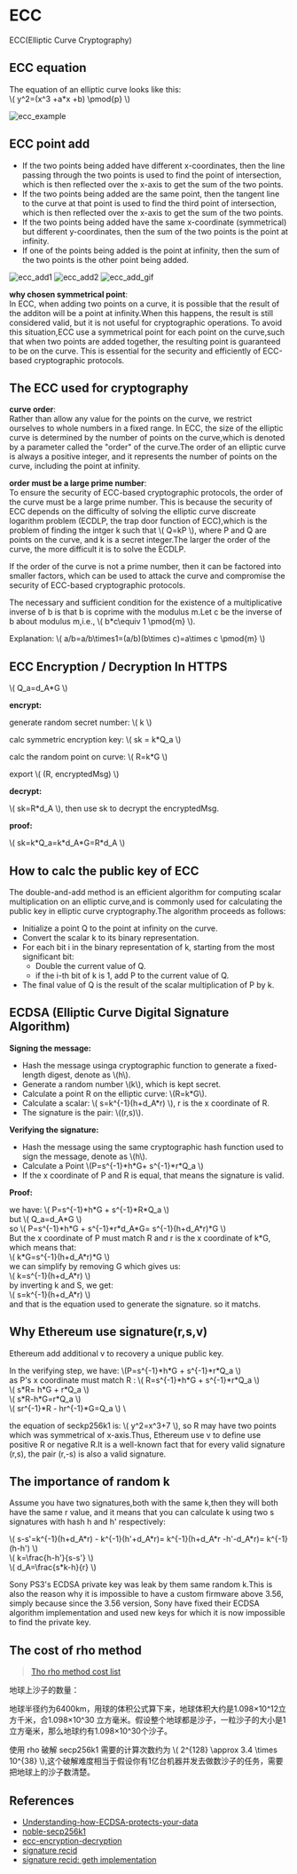 # ECC

ECC(Elliptic Curve Cryptography)

## ECC equation

The equation of an elliptic curve looks like this: \
\\(
  y^2=(x^3 +a*x +b) \pmod{p}
\\)

![ecc_example](../assets//ecc_example.png)

## ECC point add

* If the two points being added have different x-coordinates, then the line passing through the two points is used to find the point of intersection, which is then reflected over the x-axis to get the sum of the two points.
* If the two points being added are the same point, then the tangent line to the curve at that point is used to find the third point of intersection, which is then reflected over the x-axis to get the sum of the two points.
* If the two points being added have the same x-coordinate (symmetrical) but different y-coordinates, then the sum of the two points is the point at infinity.
* If one of the points being added is the point at infinity, then the sum of the two points is the other point being added.

![ecc_add1](../assets/ecc_add1.png)
![ecc_add2](../assets/ecc_add2.png)
![ecc_add_gif](../assets/ecc_add.gif)

**why chosen symmetrical point**: \
In ECC, when adding two points on a curve, it is possible that the result of the additon will be a point at infinity.When this happens, the result is still considered valid, but it is not useful for cryptographic operations. To avoid this situation,ECC use a symmetrical point for each point on the curve,such that when two points are added together, the resulting point is guaranteed to be on the curve. This is essential for the security and efficiently of ECC-based cryptographic protocols.

## The ECC used for cryptography

**curve order**: \
Rather than allow any value for the points on the curve, we restrict ourselves to whole numbers in a fixed range. In ECC, the size of the elliptic curve is determined by the number of points on the curve,which is denoted by a parameter called the "order" of the curve.The order of an elliptic curve is always a positive integer, and it represents the number of points on the curve, including the point at infinity.

**order must be a large prime number**: \
To ensure the security of ECC-based cryptographic protocols, the order of the curve must be a large prime number. This is because the security of ECC depends on the difficulty of solving the elliptic curve discreate logarithm problem (ECDLP, the trap door function of ECC),which is the problem of finding the intger k such that \\( Q=kP \\), where P and Q are points on the curve, and k is a secret integer.The larger the order of the curve, the more difficult it is to solve the ECDLP.

If the order of the curve is not a prime number, then it can be factored into smaller factors, which can be used to attack the curve and compromise the security of ECC-based cryptographic protocols.

The necessary and sufficient condition for the existence of a multiplicative inverse of b is that b is coprime with the modulus m.Let c be the inverse of b about modulus m,i.e., \\( b*c\equiv 1 \pmod{m} \\).

Explanation: \\( a/b=a/b\times1=(a/b)(b\times c)=a\times c \pmod{m} \\)

## ECC Encryption / Decryption In HTTPS

\\( Q_a=d_A*G \\)

**encrypt:**

generate random secret number: \\( k \\)

calc symmetric encryption key: \\( sk = k*Q_a \\)

calc the random point on curve: \\( R=k*G \\)  

export \\( (R, encryptedMsg) \\)

**decrypt:**

\\( sk=R*d_A \\), then use sk to decrypt the encryptedMsg.

**proof:**

\\( sk=k\*Q_a=k\*d_A\*G=R*d_A \\)

## How to calc the public key of ECC

The double-and-add method is an efficient algorithm for computing scalar multiplication on an elliptic curve,and is commonly used for calculating the public key in elliptic curve cryptography.The algorithm proceeds as follows:

* Initialize a point Q to the point at infinity on the curve.
* Convert the scalar k to its binary representation.
* For each bit i in the binary representation of k, starting from the most significant bit:
  * Double the current value of Q.
  * if the i-th bit of k is 1, add P to the current value of Q.
* The final value of Q is the result of the scalar multiplication of P by k.

## ECDSA (Elliptic Curve Digital Signature Algorithm)

**Signing the message:**

* Hash the message usinga cryptographic function to generate a fixed-length digest, denote as \\(h\\).
* Generate a random number \\(k\\), which is kept secret.
* Calculate a point R on the elliptic curve: \\(R=k\*G\\).
* Calculate a scalar: \\( s=k^{-1}(h+d_A\*r) \\), r is the x coordinate of R.
* The signature is the pair: \\((r,s)\\).

**Verifying the signature:**

* Hash the message using the same cryptographic hash function used to sign the message, denote as \\(h\\).
* Calculate a Point \\(P=s^{-1}\*h\*G+ s^{-1}\*r\*Q_a \\)
* If the x coordinate of P and R is equal, that means the signature is valid.

**Proof:**

we have: \\( P=s^{-1}\*h\*G + s^{-1}\*R\*Q_a \\)    \
but \\( Q_a=d_A\*G \\)    \
so \\( P=s^{-1}\*h\*G + s^{-1}\*r\*d_A\*G= s^{-1}(h+d_A\*r)\*G \\)    \
But the x coordinate of P must match R and r is the x coordinate of k*G, which means that: \
\\( k\*G=s^{-1}(h+d_A\*r)*G \\)    \
we can simplify by removing G which gives us: \
\\( k=s^{-1}(h+d_A\*r) \\)    \
by inverting k and S, we get: \
\\( s=k^{-1}(h+d_A\*r) \\)    \
and that is the equation used to generate the signature. so it matchs.

## Why Ethereum use signature(r,s,v)

Ethereum add additional v to recovery a unique public key.

In the verifying step, we have: \\(P=s^{-1}\*h\*G + s^{-1}\*r\*Q_a \\)  \
as P's x coordinate must match R : \\( R=s^{-1}\*h\*G + s^{-1}\*r\*Q_a \\)  \
\\( s\*R= h\*G + r\*Q_a \\)  \
\\( s\*R-h\*G=r\*Q_a \\)    \
\\( sr^{-1}\*R - hr^{-1}\*G=Q_a \\) \

the equation of seckp256k1 is: \\( y^2=x^3+7 \\), so R may have two points which was symmetrical of x-axis.Thus, Ethereum use v to define use positive R or negative R.It is a well-known fact that for every valid signature (r,s), the pair (r,-s) is also a valid signature.

## The importance of random k

Assume you have two signatures,both with the same k,then they will both have the same r value, and it means that you can calculate k using two s signatures with hash h and h' respectively:

\\( s-s'=k^{-1}(h+d_A\*r) - k^{-1}(h'+d_A\*r)= k^{-1}(h+d_A\*r -h'-d_A\*r)= k^{-1}(h-h') \\)  \
\\( k=\frac{h-h'}{s-s'} \\) \
\\( d_A=\frac{s\*k-h}{r} \\)

Sony PS3's ECDSA private key was leak by them same random k.This is also the reason why it is impossible to have a custom firmware above 3.56, simply because since the 3.56 version, Sony have fixed their ECDSA algorithm implementation and used new keys for which it is now impossible to find the private key.

## The cost of rho method

> [Tho rho method cost list](http://safecurves.cr.yp.to/rho.html)

地球上沙子的数量：

地球半径约为6400km，用球的体积公式算下来，地球体积大约是1.098×10^12立方千米，合1.098×10^30 立方毫米。假设整个地球都是沙子，一粒沙子的大小是1立方毫米，那么地球约有1.098×10^30个沙子。

使用 rho 破解 secp256k1 需要的计算次数约为 \\( 2^{128} \approx 3.4 \times 10^{38} \\),这个破解难度相当于假设你有1亿台机器并发去做数沙子的任务，需要把地球上的沙子数清楚。

## References

* [Understanding-how-ECDSA-protects-your-data](https://www.instructables.com/Understanding-how-ECDSA-protects-your-data/)
* [noble-secp256k1](https://github.com/paulmillr/noble-secp256k1)
* [ecc-encryption-decryption](https://cryptobook.nakov.com/asymmetric-key-ciphers/ecc-encryption-decryption)
* [signature recid](https://coders-errand.com/ecrecover-signature-verification-ethereum/)
* [signature recid: geth implementation](https://github.com/ethereum/go-ethereum/blob/master/crypto/secp256k1/libsecp256k1/src/ecdsa_impl.h#L306)
